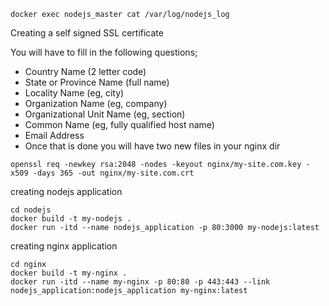 ```
docker exec nodejs_master cat /var/log/nodejs_log

```

Creating a self signed SSL certificate

You will have to fill in the following questions;

* Country Name (2 letter code)
* State or Province Name (full name)
* Locality Name (eg, city)
* Organization Name (eg, company)
* Organizational Unit Name (eg, section)
* Common Name (eg, fully qualified host name)
* Email Address
* Once that is done you will have two new files in your nginx dir

```
openssl req -newkey rsa:2048 -nodes -keyout nginx/my-site.com.key -x509 -days 365 -out nginx/my-site.com.crt

```

creating nodejs application
```
cd nodejs
docker build -t my-nodejs .
docker run -itd --name nodejs_application -p 80:3000 my-nodejs:latest

```

creating nginx application 
```
cd nginx
docker build -t my-nginx .
docker run -itd --name my-nginx -p 80:80 -p 443:443 --link nodejs_application:nodejs_application my-nginx:latest
```

